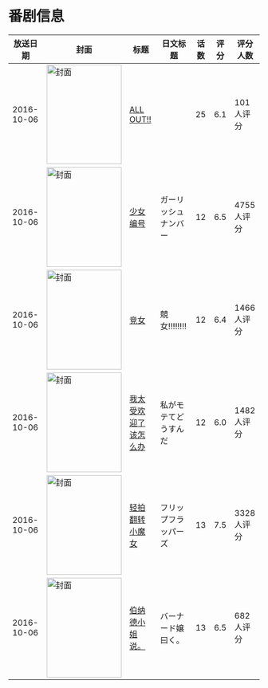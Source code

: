 # 番剧信息

|放送日期|封面|标题|日文标题|话数|评分|评分人数|
|---|---|---|---|---|---|---|
|2016-10-06|<img src="//lain.bgm.tv/pic/cover/c/5c/61/146172_8V085.jpg" alt="封面" style="width:150px;height:200px;object-fit:cover;">|[ALL OUT!!](https://bangumi.tv/subject/146172)||25|6.1|101人评分|
|2016-10-06|<img src="//lain.bgm.tv/pic/cover/c/9a/31/167434_B0BSn.jpg" alt="封面" style="width:150px;height:200px;object-fit:cover;">|[少女编号](https://bangumi.tv/subject/167434)|ガーリッシュ ナンバー|12|6.5|4755人评分|
|2016-10-06|<img src="//lain.bgm.tv/pic/cover/c/54/d2/168634_22252.jpg" alt="封面" style="width:150px;height:200px;object-fit:cover;">|[竞女](https://bangumi.tv/subject/168634)|競女!!!!!!!!|12|6.4|1466人评分|
|2016-10-06|<img src="//lain.bgm.tv/pic/cover/c/5b/a4/172492_cc60e.jpg" alt="封面" style="width:150px;height:200px;object-fit:cover;">|[我太受欢迎了该怎么办](https://bangumi.tv/subject/172492)|私がモテてどうすんだ|12|6.0|1482人评分|
|2016-10-06|<img src="//lain.bgm.tv/pic/cover/c/a4/cb/174584_7tQO4.jpg" alt="封面" style="width:150px;height:200px;object-fit:cover;">|[轻拍翻转小魔女](https://bangumi.tv/subject/174584)|フリップフラッパーズ|13|7.5|3328人评分|
|2016-10-06|<img src="//lain.bgm.tv/pic/cover/c/e4/4f/185420_99QQy.jpg" alt="封面" style="width:150px;height:200px;object-fit:cover;">|[伯纳德小姐说。](https://bangumi.tv/subject/185420)|バーナード嬢曰く。|13|6.5|682人评分|
